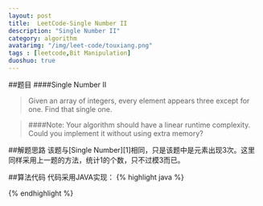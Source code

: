 ```yaml
---
layout: post
title:  LeetCode-Single Number II
description: "Single Number II"
category: algorithm
avatarimg: "/img/leet-code/touxiang.png"
tags : [leetcode,Bit Manipulation]
duoshuo: true
---
```

##题目
####Single Number II
>Given an array of integers, every element appears three except for one. Find that single one.

>####Note:
>Your algorithm should have a linear runtime complexity. Could you implement it without using extra memory?

<!-- more -->
	
##解题思路 
该题与[Single Number][1]相同，只是该题中是元素出现3次。这里同样采用上一题的方法，统计1的个数，只不过模3而已。

##算法代码
代码采用JAVA实现： 
{% highlight java %}

{% endhighlight %}



